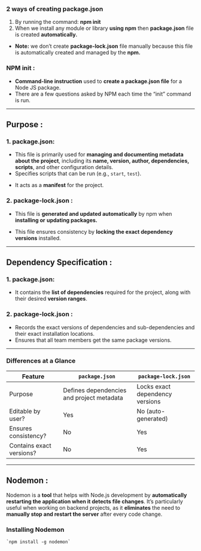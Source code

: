 ### 2 ways of creating package.json
1. By running the command: **npm init**
2. When we install any module or library **using npm** then **package.json** file is created **automatically.**

* **Note:** we don’t create **package-lock.json** file manually because this file is automatically created and managed by the **npm.**
### NPM init :
* **Command-line instruction** used to **create a package.json file** for a Node JS package.
* There are a few questions asked by NPM each time the “init” command is run.
---
## Purpose :
### 1. package.json: 
- This file is primarily used for **managing and documenting metadata about the project**, including its **name, version, author, dependencies, scripts**, and other configuration details.
- Specifies scripts that can be run (e.g., `start`, `test`).
* It acts as a **manifest** for the project.
### 2. package-lock.json : 
- This file is **generated and updated automatically** by npm when **installing or**
**updating packages.**

* This file ensures consistency by **locking the exact dependency versions** installed.
---
## Dependency Specification :
### 1. package.json: 
- It contains the **list of dependencies** required for the project, along with their desired
**version ranges**.

### 2. package-lock.json : 
- Records the exact versions of dependencies and sub-dependencies and their exact installation locations.
- Ensures that all team members get the same package versions.

---

### **Differences at a Glance**

|Feature|`package.json`|`package-lock.json`|
|---|---|---|
|Purpose|Defines dependencies and project metadata|Locks exact dependency versions|
|Editable by user?|Yes|No (auto-generated)|
|Ensures consistency?|No|Yes|
|Contains exact versions?|No|Yes|

---
## Nodemon :
Nodemon is a **tool** that helps with Node.js development by **automatically restarting the application when it detects file changes**. It’s particularly useful when working on backend projects, as it **eliminates** the need to **manually stop and restart the server** after every code change.

### **Installing Nodemon**
    
    `npm install -g nodemon`